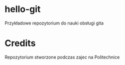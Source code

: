 # hello-git
Przykładowe repozytorium do nauki obsługi gita
# Credits  
Repozytorium stworzone podczas zajec na Politechnice
